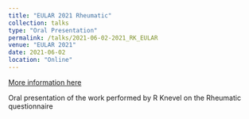 ```yaml
---
title: "EULAR 2021 Rheumatic"
collection: talks
type: "Oral Presentation"
permalink: /talks/2021-06-02-2021_RK_EULAR
venue: "EULAR 2021"
date: 2021-06-02
location: "Online"
---
```


[More information here](http://scientific.sparx-ip.net/archiveeular/?c=a&item=2021OP0147)

Oral presentation of the work performed by R Knevel on the Rheumatic questionnaire
